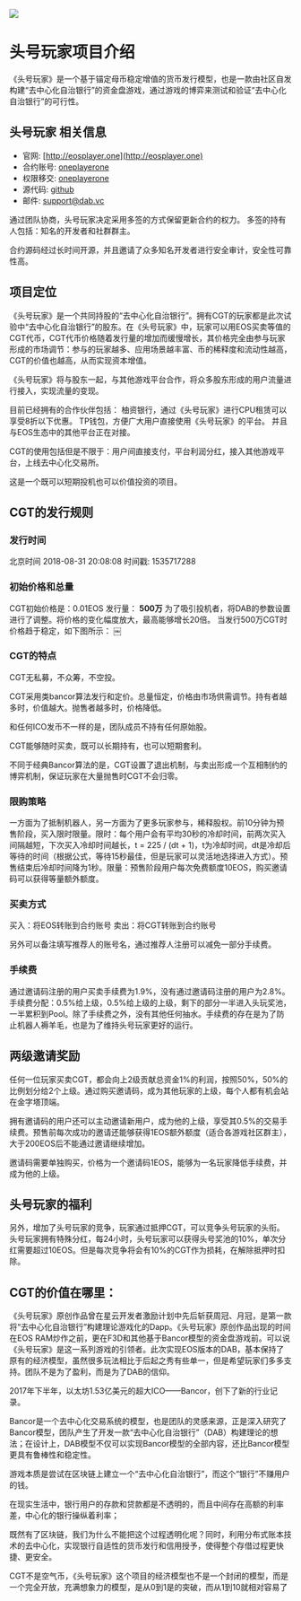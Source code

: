 ![](https://ws2.sinaimg.cn/large/006tNbRwgy1fuhfsrjqs4j3043018dfu.jpg)

# 头号玩家项目介绍

《头号玩家》是一个基于锚定母币稳定增值的货币发行模型，也是一款由社区自发构建“去中心化自治银行”的资金盘游戏，通过游戏的博弈来测试和验证“去中心化自治银行”的可行性。

## 头号玩家 相关信息

* 官网: [http://eosplayer.one](http://eosplayer.one)
* 合约账号: [oneplayerone](https://eosflare.io/account/oneplayerone)
* 权限移交: [oneplayerone](https://eospark.com/MainNet/Account/oneplayerone)
* 源代码: [github](https://github.com/DAB-Foundation/playerone)
* 邮件:  [support@dab.vc](support@dab.vc)

通过团队协商，头号玩家决定采用多签的方式保留更新合约的权力。
多签的持有人包括：知名的开发者和社群群主。

合约源码经过长时间开源，并且邀请了众多知名开发者进行安全审计，安全性可靠性高。

## 项目定位

《头号玩家》是一个共同持股的“去中心化自治银行”。拥有CGT的玩家都是此次试验中“去中心化自治银行”的股东。在《头号玩家》中，玩家可以用EOS买卖等值的CGT代币，CGT代币价格随着发行量的增加而缓慢增长，其价格完全由参与玩家形成的市场调节：参与的玩家越多、应用场景越丰富、币的稀释度和流动性越高，CGT的价值也越高，从而实现资本增值。

《头号玩家》将与股东一起，与其他游戏平台合作，将众多股东形成的用户流量进行接入，实现流量的变现。

目前已经拥有的合作伙伴包括：
柚资银行，通过《头号玩家》进行CPU租赁可以享受8折以下优惠。
TP钱包，方便广大用户直接使用《头号玩家》的平台。
并且与EOS生态中的其他平台正在对接。

CGT的使用包括但是不限于：用户间直接支付，平台利润分红，接入其他游戏平台，上线去中心化交易所。

这是一个既可以短期投机也可以价值投资的项目。

## CGT的发行规则
###  发行时间
北京时间 2018-08-31 20:08:08 
时间戳: 1535717288
###  初始价格和总量
CGT初始价格是：0.01EOS 
发行量： **500万**
为了吸引投机者，将DAB的参数设置进行了调整。将价格的变化幅度放大，最高能够增长20倍。
当发行500万CGT时价格趋于稳定，如下图所示：
￼

### CGT的特点

CGT无私募，不众筹，不空投。

CGT采用类bancor算法发行和定价。总量恒定，价格由市场供需调节。持有者越多时，价值越大。抛售者越多时，价格降低。

和任何ICO发币不一样的是，团队成员不持有任何原始股。

CGT能够随时买卖，既可以长期持有，也可以短期套利。

不同于经典Bancor算法的是，CGT设置了退出机制，与卖出形成一个互相制约的博弈机制，保证玩家在大量抛售时CGT不会归零。

### 限购策略

一方面为了抵制机器人，另一方面为了更多玩家参与，稀释股权。前10分钟为预售阶段，买入限时限量。限时：每个用户会有平均30秒的冷却时间，前两次买入间隔越短，下次买入冷却时间越长，t = 225 / (dt + 1)，t为冷却时间，dt是冷却后等待的时间（根据公式，等待15秒最佳，但是玩家可以灵活地选择进入方式）。预售结束后冷却时间降为1秒。限量：预售阶段用户每次免费额度10EOS，购买邀请码可以获得等量额外额度。

### 买卖方式
买入：将EOS转账到合约账号
卖出：将CGT转账到合约账号

另外可以备注填写推荐人的账号名，通过推荐人注册可以减免一部分手续费。

### 手续费

通过邀请码注册的用户买卖手续费为1.9%，没有通过邀请码注册的用户为2.8%。手续费分配：0.5%给上级，0.5%给上级的上级，剩下的部分一半进入头玩奖池，一半累积到Pool。除了手续费之外，没有其他任何抽水。手续费的存在是为了防止机器人褥羊毛，也是为了维持头号玩家更好的运行。

## 两级邀请奖励

任何一位玩家买卖CGT，都会向上2级贡献总资金1%的利润，按照50%，50%的比例划分给2个上级。通过购买邀请码，成为其他玩家的上级，每个人都有机会站在金字塔顶端。

拥有邀请码的用户还可以主动邀请新用户，成为他的上级，享受其0.5%的交易手续费。预售前每次成功的邀请还能够获得1EOS额外额度（适合各游戏社区群主），大于200EOS后不能通过邀请继续增加。

邀请码需要单独购买，价格为一个邀请码1EOS，能够为一名玩家降低手续费，并成为他的上级。

## 头号玩家的福利

另外，增加了头号玩家的竞争，玩家通过抵押CGT，可以竞争头号玩家的头衔。头号玩家拥有特殊分红，每24小时，头号玩家可以获得头号奖池的10%，单次分红需要超过10EOS。但是每次竞争将会有10%的CGT作为损耗，在解除抵押时扣除。

## CGT的价值在哪里：

《头号玩家》原创作品曾在星云开发者激励计划中先后斩获周冠、月冠，是第一款将“去中心化自治银行”构建理论游戏化的Dapp。《头号玩家》原创作品出现的时间在EOS RAM炒作之前，更在F3D和其他基于Bancor模型的资金盘游戏前。可以说《头号玩家》是这一系列游戏的引领者。此次实现EOS版本的DAB，基本保持了原有的经济模型，虽然很多玩法相比于后起之秀有些单一，但是希望玩家们多多支持。团队不是为了盈利，而是为了DAB的信仰。

2017年下半年，以太坊1.53亿美元的超大ICO——Bancor，创下了新的行业记录。

Bancor是一个去中心化交易系统的模型，也是团队的灵感来源，正是深入研究了Bancor模型，团队产生了开发一款“去中心化自治银行”（DAB）构建理论的想法；在设计上，DAB模型不仅可以实现Bancor模型的全部内容，还比Bancor模型更具有鲁棒性和稳定性。

游戏本质是尝试在区块链上建立一个“去中心化自治银行”，而这个“银行”不赚用户的钱。

在现实生活中，银行用户的存款和贷款都是不透明的，而且中间存在高额的利率差，中心化的银行操纵着利率；

既然有了区块链，我们为什么不能把这个过程透明化呢？同时，利用分布式账本技术的去中心化，实现银行自适性的货币发行和信用授予，使得整个存借过程更快捷、更安全。

CGT不是空气币，《头号玩家》这个项目的经济模型也不是一个封闭的模型，而是一个完全开放，充满想象力的模型，是从0到1是的突破，而从1到10就相对容易了

